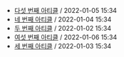 - [다섯 번째 아티클](https://github.com/codingpot/newsletter_awesome_articles/blob/main/archive/1/fifth.yaml) / 2022-01-05 15:34
- [네 번째 아티클](https://github.com/codingpot/newsletter_awesome_articles/blob/main/archive/1/fourth.yaml) / 2022-01-04 15:34
- [두 번째 아티클](https://github.com/codingpot/newsletter_awesome_articles/blob/main/archive/1/second.yaml) / 2022-01-02 15:34
- [여섯 번째 아티클](https://github.com/codingpot/newsletter_awesome_articles/blob/main/archive/1/sixth.yaml) / 2022-01-06 15:34
- [세 번째 아티클](https://github.com/codingpot/newsletter_awesome_articles/blob/main/archive/1/third.yaml) / 2022-01-03 15:34
